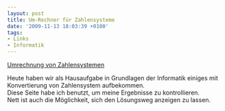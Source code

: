```yaml
---
layout: post
title: Um-Rechner für Zahlensysteme
date: '2009-11-13 18:03:39 +0100'
tags:
- Links
- Informatik
---
```

<p><a href="http://www.arndt-bruenner.de/mathe/scripts/Zahlensysteme.htm">Umrechnung von Zahlensystemen</a></p>
<p>Heute haben wir als Hausaufgabe in Grundlagen der Informatik einiges mit Konvertierung von Zahlensystem aufbekommen.<br />
Diese Seite habe ich benutzt, um meine Ergebnisse zu kontrollieren.<br />
Nett ist auch die Möglichkeit, sich den Lösungsweg anzeigen zu lassen.</p>

